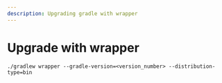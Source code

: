 ```yaml
---
description: Upgrading gradle with wrapper
---
```

# Upgrade with wrapper

```
./gradlew wrapper --gradle-version=<version_number> --distribution-type=bin
```

